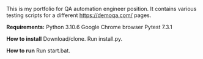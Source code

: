 This is my portfolio for QA automation engineer position. It contains various testing scripts for a different https://demoqa.com/ pages. 

**Requirements:**
Python 3.10.6
Google Chrome browser
Pytest 7.3.1

**How to install**
Download/clone. Run install.py. 

**How to run**
Run start.bat.
